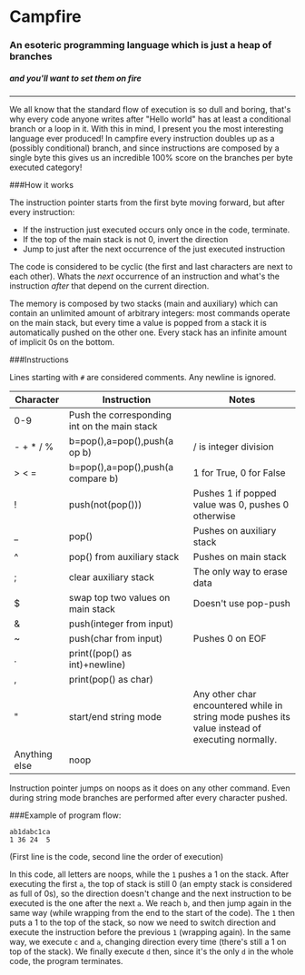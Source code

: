 # Campfire
### An esoteric programming language which is just a heap of branches
##### and you'll want to set them on fire
<hr/>
We all know that the standard flow of execution is so dull and boring, that's why every code anyone writes after "Hello world" has at least a conditional branch or a loop in it. With this in mind, I present you the most interesting language ever produced! In campfire every instruction doubles up as a (possibly conditional) branch, and since instructions are composed by a single byte this gives us an incredible 100% score on the branches per byte executed category!

###How it works

The instruction pointer starts from the first byte moving forward, but after every instruction:

 - If the instruction just executed occurs only once in the code, terminate.
 - If the top of the main stack is not 0, invert the direction
 - Jump to just after the next occurrence of the just executed instruction

The code is considered to be cyclic (the first and last characters are next to each other). Whats the _next_ occurrence of an instruction and what's the instruction _after_ that depend on the current direction.

The memory is composed by two stacks (main and auxiliary) which can contain an unlimited amount of arbitrary integers: most commands operate on the main stack, but every time a value is popped from a stack it is automatically pushed on the other one. Every stack has an infinite amount of implicit 0s on the bottom.

###Instructions

Lines starting with `#` are considered comments. Any newline is ignored.

Character|Instruction|Notes
--------------------|-----------------|----------------
0-9|Push the corresponding int on the main stack
\- + \* / % |b=pop(),a=pop(),push(a op b)| / is integer division
\> < = |b=pop(),a=pop(),push(a compare b)| 1 for True, 0 for False
!|push(not(pop()))| Pushes 1 if popped value was 0, pushes 0 otherwise
\_|pop()| Pushes on auxiliary stack
^|pop() from auxiliary stack| Pushes on main stack
;|clear auxiliary stack| The only way to erase data
$|swap top two values on main stack| Doesn't use pop-push
&|push(integer from input)|
~|push(char from input)| Pushes 0 on EOF
.|print((pop() as int)+newline)|
,|print(pop() as char)|
"|start/end string mode| Any other char encountered while in string mode pushes its value instead of executing normally.
Anything else|noop|

Instruction pointer jumps on noops as it does on any other command. Even during string mode branches are performed after every character pushed.

###Example of program flow:

    ab1dabc1ca
    1 36 24  5
(First line is the code, second line the order of execution)

In this code, all letters are noops, while the `1` pushes a 1 on the stack. After executing the first `a`, the top of stack is still 0 (an empty stack is considered as full of 0s), so the direction doesn't change and the next instruction to be executed is the one after the next `a`. We reach `b`, and then jump again in the same way (while wrapping from the end to the start of the code). The `1` then puts a 1 to the top of the stack, so now we need to switch direction and execute the instruction before the previous `1` (wrapping again). In the same way, we execute `c` and `a`, changing direction every time (there's still a 1 on top of the stack). We finally execute `d` then, since it's the only `d` in the whole code, the program terminates.
